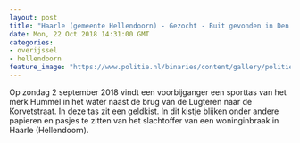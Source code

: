 ```yaml
---
layout: post
title: "Haarle (gemeente Hellendoorn) - Gezocht - Buit gevonden in Den Bosch van inbraak Hellendoorn"
date: Mon, 22 Oct 2018 14:31:00 GMT
categories: 
- overijssel 
- hellendoorn 
feature_image: "https://www.politie.nl/binaries/content/gallery/politie/gezocht/verdachten/2018/oktober/09-ob/bb_181029/den-bosch-01.jpg"
---
```


Op zondag 2 september 2018 vindt een voorbijganger een sporttas van het merk Hummel in het water naast de brug van de Lugteren naar de Korvetstraat. In deze tas zit een geldkist. In dit kistje blijken onder andere papieren en pasjes te zitten van het slachtoffer van een woninginbraak in Haarle (Hellendoorn).
